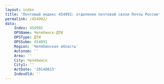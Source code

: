 ```yaml
---
layout: index
title: 'Почтовый индекс 454992: отделение почтовой связи Почты России'
permalink: /454992/
data:
    Index: 454992
    OPSName: Челябинск-ДТИ
    OPSType: ДТИ
    OPSSubm: 454091
    Region: 'Челябинская область'
    Autonom: ''
    Area: ''
    City: Челябинск
    City1: ''
    ActDate: '20140815'
    IndexOld: ''
---
```

